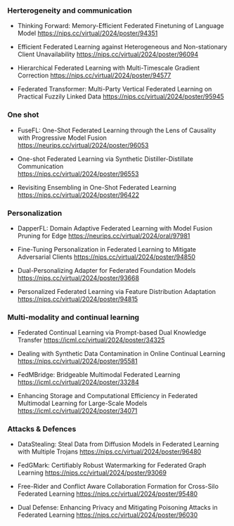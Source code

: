 
### Herterogeneity and communication
- Thinking Forward: Memory-Efficient Federated Finetuning of Language Model
https://nips.cc/virtual/2024/poster/94351


- Efficient Federated Learning against Heterogeneous and Non-stationary Client Unavailability
https://nips.cc/virtual/2024/poster/96094

- Hierarchical Federated Learning with Multi-Timescale Gradient Correction
https://nips.cc/virtual/2024/poster/94577

- Federated Transformer: Multi-Party Vertical Federated Learning on Practical Fuzzily Linked Data
https://nips.cc/virtual/2024/poster/95945

### One shot 
- FuseFL: One-Shot Federated Learning through the Lens of Causality with Progressive Model Fusion
https://neurips.cc/virtual/2024/poster/96053

- One-shot Federated Learning via Synthetic Distiller-Distillate Communication    
https://nips.cc/virtual/2024/poster/96553

- Revisiting Ensembling in One-Shot Federated Learning
https://nips.cc/virtual/2024/poster/96422

### Personalization 

- DapperFL: Domain Adaptive Federated Learning with Model Fusion Pruning for Edge
https://neurips.cc/virtual/2024/oral/97981

- Fine-Tuning Personalization in Federated Learning to Mitigate Adversarial Clients
https://nips.cc/virtual/2024/poster/94850

- Dual-Personalizing Adapter for Federated Foundation Models
https://nips.cc/virtual/2024/poster/93668

- Personalized Federated Learning via Feature Distribution Adaptation
https://nips.cc/virtual/2024/poster/94815


### Multi-modality and continual learning
- Federated Continual Learning via Prompt-based Dual Knowledge Transfer
https://icml.cc/virtual/2024/poster/34325

- Dealing with Synthetic Data Contamination in Online Continual Learning
https://nips.cc/virtual/2024/poster/95581

- FedMBridge: Bridgeable Multimodal Federated Learning
https://icml.cc/virtual/2024/poster/33284

- Enhancing Storage and Computational Efficiency in Federated Multimodal Learning for Large-Scale Models
https://icml.cc/virtual/2024/poster/34071
### Attacks \& Defences

- DataStealing: Steal Data from Diffusion Models in Federated Learning with Multiple Trojans
https://nips.cc/virtual/2024/poster/96480

- FedGMark: Certifiably Robust Watermarking for Federated Graph Learning
https://nips.cc/virtual/2024/poster/93069

- Free-Rider and Conflict Aware Collaboration Formation for Cross-Silo Federated Learning
https://nips.cc/virtual/2024/poster/95480

 - Dual Defense: Enhancing Privacy and Mitigating Poisoning Attacks in Federated Learning
https://nips.cc/virtual/2024/poster/96030


